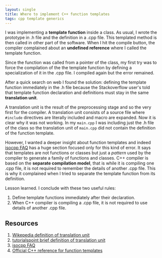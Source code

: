 ```yaml
---
layout: single
title: Where to implement C++ function templates
tags: cpp template generics
---
```


I was implementing a **template function** inside a class. As usual, I wrote the
prototype in .h file and the definition in a .cpp file. This templated method
is then called in other part of the software. When I hit the compile button,
the compiler complained about an **undefined reference** where I called the
template function.

Since the function was called from a pointer of the class, my first try was to
force the compilation of the the template function by defining a specialization
of it in the .cpp file. I compiled again but the error remained.

After a quick search on web I found the solution: defining the template function
immediately in the .h file because the Stackoverflow user's told that template
function declaration and definitions must stay in the same **translation unit**.

A translation unit is the result of the preprocessing stage and so the very first
for the compiler. A translation unit consists of a source file where `#include`
directives are literally included and macro are expanded. Now it is clear why it
was not working. In my `main.cpp` I was including just the .h file of the class
so the translation unit of `main.cpp` did not contain the definition of the
function template.

However, I wanted a deeper insight about function templates and indeed
[isocpp FAQ](https://isocpp.org/wiki/faq/templates#templates-defn-vs-decl) has a
huge section focused only for this kind of error.
It says that templates are not functions or classes but just a *pattern* used by
the compiler to generate a family of functions and classes.
C++ compiler is based on the **separate compilation model**, that is
while it is compiling one .cpp file, it is not required to remember the details
of another .cpp file. This is why it complained when I tried to separate the
template function from its definition.

Lesson learned. I conclude with these two useful rules:
1. Define template functions immediately after their declaration.
2. When C++ compiler is compiling a .cpp file, it is not required to use details
of another .cpp file.

## Resources

1. [Wikepedia definition of translation unit](https://en.wikipedia.org/wiki/Translation_unit_(programming))
2. [tutorialspoint brief definition of translation unit](https://www.tutorialspoint.com/What-is-a-translation-unit-in-Cplusplus)
3. [isocpp FAQ](https://isocpp.org/wiki/faq/templates)
4. [Official C++ reference for function templates](https://en.cppreference.com/w/cpp/language/function_template)
